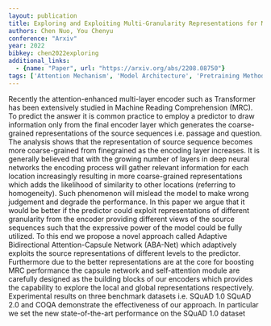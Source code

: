 ```yaml
---
layout: publication
title: Exploring and Exploiting Multi-Granularity Representations for Machine Reading Comprehension
authors: Chen Nuo, You Chenyu
conference: "Arxiv"
year: 2022
bibkey: chen2022exploring
additional_links:
  - {name: "Paper", url: "https://arxiv.org/abs/2208.08750"}
tags: ['Attention Mechanism', 'Model Architecture', 'Pretraining Methods', 'Transformer']
---
```

Recently the attention-enhanced multi-layer encoder such as Transformer has been extensively studied in Machine Reading Comprehension (MRC). To predict the answer it is common practice to employ a predictor to draw information only from the final encoder layer which generates the coarse-grained representations of the source sequences i.e. passage and question. The analysis shows that the representation of source sequence becomes more coarse-grained from finegrained as the encoding layer increases. It is generally believed that with the growing number of layers in deep neural networks the encoding process will gather relevant information for each location increasingly resulting in more coarse-grained representations which adds the likelihood of similarity to other locations (referring to homogeneity). Such phenomenon will mislead the model to make wrong judgement and degrade the performance. In this paper we argue that it would be better if the predictor could exploit representations of different granularity from the encoder providing different views of the source sequences such that the expressive power of the model could be fully utilized. To this end we propose a novel approach called Adaptive Bidirectional Attention-Capsule Network (ABA-Net) which adaptively exploits the source representations of different levels to the predictor. Furthermore due to the better representations are at the core for boosting MRC performance the capsule network and self-attention module are carefully designed as the building blocks of our encoders which provides the capability to explore the local and global representations respectively. Experimental results on three benchmark datasets i.e. SQuAD 1.0 SQuAD 2.0 and COQA demonstrate the effectiveness of our approach. In particular we set the new state-of-the-art performance on the SQuAD 1.0 dataset
